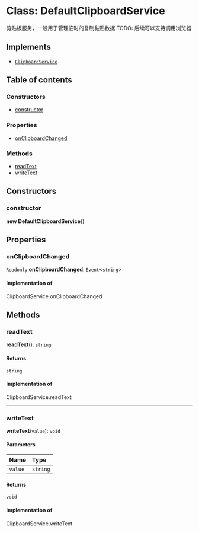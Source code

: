 # Class: DefaultClipboardService

剪贴板服务，一般用于管理临时的复制黏贴数据
TODO: 后续可以支持调用浏览器

## Implements

* [`ClipboardService`](/en/auto-docs/core/variables/ClipboardService-1.md)

## Table of contents

### Constructors

* [constructor](/en/auto-docs/core/classes/DefaultClipboardService.md#constructor)

### Properties

* [onClipboardChanged](/en/auto-docs/core/classes/DefaultClipboardService.md#onclipboardchanged)

### Methods

* [readText](/en/auto-docs/core/classes/DefaultClipboardService.md#readtext)
* [writeText](/en/auto-docs/core/classes/DefaultClipboardService.md#writetext)

## Constructors

### constructor

**new DefaultClipboardService**()

## Properties

### onClipboardChanged

`Readonly` **onClipboardChanged**: `Event`<`string`>

#### Implementation of

ClipboardService.onClipboardChanged

## Methods

### readText

**readText**(): `string`

#### Returns

`string`

#### Implementation of

ClipboardService.readText

***

### writeText

**writeText**(`value`): `void`

#### Parameters

| Name | Type |
| :------ | :------ |
| `value` | `string` |

#### Returns

`void`

#### Implementation of

ClipboardService.writeText
